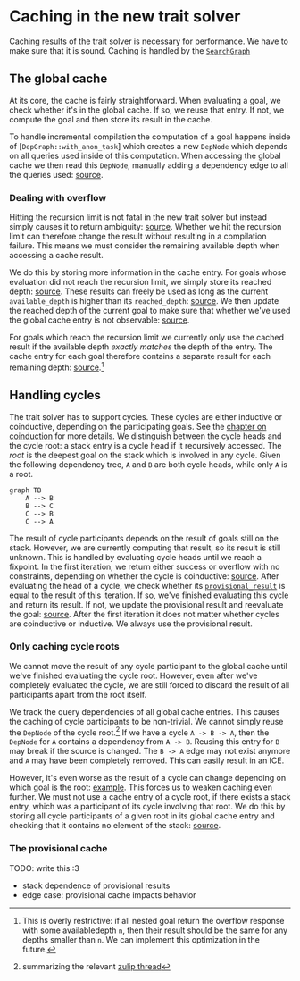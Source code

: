 # Caching in the new trait solver

Caching results of the trait solver is necessary for performance.
We have to make sure that it is sound. Caching is handled by the
[`SearchGraph`]

[`SearchGraph`]: https://github.com/rust-lang/rust/blob/7606c13961ddc1174b70638e934df0439b7dc515/compiler/rustc_trait_selection/src/solve/search_graph.rs#L102-L117

## The global cache

At its core, the cache is fairly straightforward. When evaluating a goal, we
check whether it's in the global cache. If so, we reuse that entry. If not, we
compute the goal and then store its result in the cache.

To handle incremental compilation the computation of a goal happens inside of
[`DepGraph::with_anon_task`] which creates a new `DepNode` which depends on all queries
used inside of this computation. When accessing the global cache we then read this
`DepNode`, manually adding a dependency edge to all the queries used: [source][wdn].

### Dealing with overflow

Hitting the recursion limit is not fatal in the new trait solver but instead simply
causes it to return ambiguity: [source][overflow]. Whether we hit the recursion limit
can therefore change the result without resulting in a compilation failure. This
means we must consider the remaining available depth when accessing a cache result.

We do this by storing more information in the cache entry. For goals whose evaluation
did not reach the recursion limit, we simply store its reached depth: [source][req-depth].
These results can freely be used as long as the current `available_depth` is higher than
its `reached_depth`: [source][req-depth-ck]. We then update the reached depth of the
current goal to make sure that whether we've used the global cache entry is not
observable: [source][update-depth].

For goals which reach the recursion limit we currently only use the cached result if the
available depth *exactly matches* the depth of the entry. The cache entry for each goal
therefore contains a separate result for each remaining depth: [source][rem-depth].[^1]

## Handling cycles

The trait solver has to support cycles. These cycles are either inductive or coinductive,
depending on the participating goals. See the [chapter on coinduction] for more details.
We distinguish between the cycle heads and the cycle root: a stack entry is a
cycle head if it recursively accessed. The *root* is the deepest goal on the stack which
is involved in any cycle. Given the following dependency tree, `A` and `B` are both cycle
heads, while only `A` is a root.

```mermaid
graph TB
    A --> B
    B --> C
    C --> B
    C --> A
```

The result of cycle participants depends on the result of goals still on the stack.
However, we are currently computing that result, so its result is still unknown. This is
handled by evaluating cycle heads until we reach a fixpoint. In the first iteration, we
return either success or overflow with no constraints, depending on whether the cycle is
coinductive: [source][initial-prov-result]. After evaluating the head of a cycle, we
check whether its [`provisional_result`] is equal to the result of this iteration. If so,
we've finished evaluating this cycle and return its result. If not, we update the provisional
result and reevaluate the goal: [source][fixpoint]. After the first iteration it does not
matter whether cycles are coinductive or inductive. We always use the provisional result.

### Only caching cycle roots

We cannot move the result of any cycle participant to the global cache until we've
finished evaluating the cycle root. However, even after we've completely evaluated the
cycle, we are still forced to discard the result of all participants apart from the root
itself.

We track the query dependencies of all global cache entries. This causes the caching of
cycle participants to be non-trivial. We cannot simply reuse the `DepNode` of the cycle
root.[^2] If we have a cycle `A -> B -> A`, then the `DepNode` for `A` contains a dependency
from `A -> B`. Reusing this entry for `B` may break if the source is changed. The `B -> A`
edge may not exist anymore and `A` may have been completely removed. This can easily result
in an ICE.

However, it's even worse as the result of a cycle can change depending on which goal is
the root: [example][unstable-result-ex]. This forces us to weaken caching even further.
We must not use a cache entry of a cycle root, if there exists a stack entry, which was
a participant of its cycle involving that root. We do this by storing all cycle participants
of a given root in its global cache entry and checking that it contains no element of the
stack: [source][cycle-participants].

### The provisional cache

TODO: write this :3

- stack dependence of provisional results
- edge case: provisional cache impacts behavior


[`with_anon_task`]: https://github.com/rust-lang/rust/blob/7606c13961ddc1174b70638e934df0439b7dc515/compiler/rustc_trait_selection/src/solve/search_graph.rs#L391
[wdn]: https://github.com/rust-lang/rust/blob/7606c13961ddc1174b70638e934df0439b7dc515/compiler/rustc_middle/src/traits/solve/cache.rs#L78
[overflow]: https://github.com/rust-lang/rust/blob/7606c13961ddc1174b70638e934df0439b7dc515/compiler/rustc_trait_selection/src/solve/search_graph.rs#L276
[req-depth]: https://github.com/rust-lang/rust/blob/7606c13961ddc1174b70638e934df0439b7dc515/compiler/rustc_middle/src/traits/solve/cache.rs#L102
[req-depth-ck]: https://github.com/rust-lang/rust/blob/7606c13961ddc1174b70638e934df0439b7dc515/compiler/rustc_middle/src/traits/solve/cache.rs#L76-L86
[update-depth]: https://github.com/rust-lang/rust/blob/7606c13961ddc1174b70638e934df0439b7dc515/compiler/rustc_trait_selection/src/solve/search_graph.rs#L308
[rem-depth]: https://github.com/rust-lang/rust/blob/7606c13961ddc1174b70638e934df0439b7dc515/compiler/rustc_middle/src/traits/solve/cache.rs#L124
[^1]: This is overly restrictive: if all nested goal return the overflow response with some
availabledepth `n`, then their result should be the same for any depths smaller than `n`.
We can implement this optimization in the future.

[chapter on coinduction]: ./coinduction.md
[`provisional_result`]: https://github.com/rust-lang/rust/blob/7606c13961ddc1174b70638e934df0439b7dc515/compiler/rustc_trait_selection/src/solve/search_graph.rs#L57
[initial-prov-result]: https://github.com/rust-lang/rust/blob/7606c13961ddc1174b70638e934df0439b7dc515/compiler/rustc_trait_selection/src/solve/search_graph.rs#L366-L370
[fixpoint]: https://github.com/rust-lang/rust/blob/7606c13961ddc1174b70638e934df0439b7dc515/compiler/rustc_trait_selection/src/solve/search_graph.rs#L425-L446
[^2]: summarizing the relevant [zulip thread]

[zulip thread]: https://rust-lang.zulipchat.com/#narrow/stream/364551-t-types.2Ftrait-system-refactor/topic/global.20cache
[unstable-result-ex]: https://github.com/rust-lang/rust/blob/7606c13961ddc1174b70638e934df0439b7dc515/tests/ui/traits/next-solver/cycles/coinduction/incompleteness-unstable-result.rs#L4-L16
[cycle-participants]: https://github.com/rust-lang/rust/blob/7606c13961ddc1174b70638e934df0439b7dc515/compiler/rustc_middle/src/traits/solve/cache.rs#L72-L74